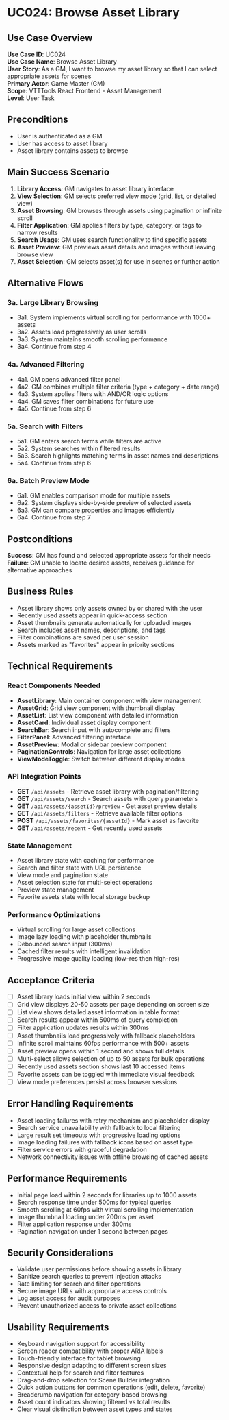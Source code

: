 # UC024: Browse Asset Library

## Use Case Overview
**Use Case ID**: UC024  
**Use Case Name**: Browse Asset Library  
**User Story**: As a GM, I want to browse my asset library so that I can select appropriate assets for scenes  
**Primary Actor**: Game Master (GM)  
**Scope**: VTTTools React Frontend - Asset Management  
**Level**: User Task  

## Preconditions
- User is authenticated as a GM
- User has access to asset library
- Asset library contains assets to browse

## Main Success Scenario
1. **Library Access**: GM navigates to asset library interface
2. **View Selection**: GM selects preferred view mode (grid, list, or detailed view)
3. **Asset Browsing**: GM browses through assets using pagination or infinite scroll
4. **Filter Application**: GM applies filters by type, category, or tags to narrow results
5. **Search Usage**: GM uses search functionality to find specific assets
6. **Asset Preview**: GM previews asset details and images without leaving browse view
7. **Asset Selection**: GM selects asset(s) for use in scenes or further action

## Alternative Flows

### 3a. Large Library Browsing
- 3a1. System implements virtual scrolling for performance with 1000+ assets
- 3a2. Assets load progressively as user scrolls
- 3a3. System maintains smooth scrolling performance
- 3a4. Continue from step 4

### 4a. Advanced Filtering
- 4a1. GM opens advanced filter panel
- 4a2. GM combines multiple filter criteria (type + category + date range)
- 4a3. System applies filters with AND/OR logic options
- 4a4. GM saves filter combinations for future use
- 4a5. Continue from step 6

### 5a. Search with Filters
- 5a1. GM enters search terms while filters are active
- 5a2. System searches within filtered results
- 5a3. Search highlights matching terms in asset names and descriptions
- 5a4. Continue from step 6

### 6a. Batch Preview Mode
- 6a1. GM enables comparison mode for multiple assets
- 6a2. System displays side-by-side preview of selected assets
- 6a3. GM can compare properties and images efficiently
- 6a4. Continue from step 7

## Postconditions
**Success**: GM has found and selected appropriate assets for their needs
**Failure**: GM unable to locate desired assets, receives guidance for alternative approaches

## Business Rules
- Asset library shows only assets owned by or shared with the user
- Recently used assets appear in quick-access section
- Asset thumbnails generate automatically for uploaded images
- Search includes asset names, descriptions, and tags
- Filter combinations are saved per user session
- Assets marked as "favorites" appear in priority sections

## Technical Requirements

### React Components Needed
- **AssetLibrary**: Main container component with view management
- **AssetGrid**: Grid view component with thumbnail display
- **AssetList**: List view component with detailed information
- **AssetCard**: Individual asset display component
- **SearchBar**: Search input with autocomplete and filters
- **FilterPanel**: Advanced filtering interface
- **AssetPreview**: Modal or sidebar preview component
- **PaginationControls**: Navigation for large asset collections
- **ViewModeToggle**: Switch between different display modes

### API Integration Points
- **GET** `/api/assets` - Retrieve asset library with pagination/filtering
- **GET** `/api/assets/search` - Search assets with query parameters
- **GET** `/api/assets/{assetId}/preview` - Get asset preview details
- **GET** `/api/assets/filters` - Retrieve available filter options
- **POST** `/api/assets/favorites/{assetId}` - Mark asset as favorite
- **GET** `/api/assets/recent` - Get recently used assets

### State Management
- Asset library state with caching for performance
- Search and filter state with URL persistence
- View mode and pagination state
- Asset selection state for multi-select operations
- Preview state management
- Favorite assets state with local storage backup

### Performance Optimizations
- Virtual scrolling for large asset collections
- Image lazy loading with placeholder thumbnails
- Debounced search input (300ms)
- Cached filter results with intelligent invalidation
- Progressive image quality loading (low-res then high-res)

## Acceptance Criteria
- [ ] Asset library loads initial view within 2 seconds
- [ ] Grid view displays 20-50 assets per page depending on screen size
- [ ] List view shows detailed asset information in table format
- [ ] Search results appear within 500ms of query completion
- [ ] Filter application updates results within 300ms
- [ ] Asset thumbnails load progressively with fallback placeholders
- [ ] Infinite scroll maintains 60fps performance with 500+ assets
- [ ] Asset preview opens within 1 second and shows full details
- [ ] Multi-select allows selection of up to 50 assets for bulk operations
- [ ] Recently used assets section shows last 10 accessed items
- [ ] Favorite assets can be toggled with immediate visual feedback
- [ ] View mode preferences persist across browser sessions

## Error Handling Requirements
- Asset loading failures with retry mechanism and placeholder display
- Search service unavailability with fallback to local filtering
- Large result set timeouts with progressive loading options
- Image loading failures with fallback icons based on asset type
- Filter service errors with graceful degradation
- Network connectivity issues with offline browsing of cached assets

## Performance Requirements
- Initial page load within 2 seconds for libraries up to 1000 assets
- Search response time under 500ms for typical queries
- Smooth scrolling at 60fps with virtual scrolling implementation
- Image thumbnail loading under 200ms per asset
- Filter application response under 300ms
- Pagination navigation under 1 second between pages

## Security Considerations  
- Validate user permissions before showing assets in library
- Sanitize search queries to prevent injection attacks
- Rate limiting for search and filter operations
- Secure image URLs with appropriate access controls
- Log asset access for audit purposes
- Prevent unauthorized access to private asset collections

## Usability Requirements
- Keyboard navigation support for accessibility
- Screen reader compatibility with proper ARIA labels
- Touch-friendly interface for tablet browsing
- Responsive design adapting to different screen sizes
- Contextual help for search and filter features
- Drag-and-drop selection for Scene Builder integration
- Quick action buttons for common operations (edit, delete, favorite)
- Breadcrumb navigation for category-based browsing
- Asset count indicators showing filtered vs total results
- Clear visual distinction between asset types and states